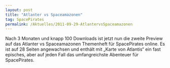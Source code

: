 ```yaml
---
layout: post
title: "Atlanter vs Spaceamazonen"
tag: SpacePirates
permalink: /Aktuelles/2011-09-29-AtlantervsSpaceamazonen
---
```


Nach 3 Monaten und knapp 100 Downloads ist jetzt nun die zweite Preview auf das Atlanter vs Spaceamazonen Themenheft für SpacePirates online. Es ist auf 28 Seiten angewachsen und enthält mit &bdquo;Karte von Atlantis&ldquo; ein fast episches, aber auf jeden Fall das umfangreichste Abenteuer für SpacePirates.
